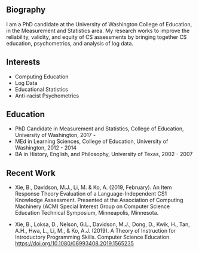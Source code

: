 
## Biography

I am a PhD candidate at the University of Washington College of Education, in the Measurement and Statistics area. My research works to improve the reliability, validity, and equity of CS assessments by bringing together CS education, psychometrics, and analysis of log data.

## Interests

- Computing Education
- Log Data
- Educational Statistics
- Anti-racist Psychometrics

## Education

- PhD Candidate in Measurement and Statistics, College of Education, University of Washington, 2017 -
- MEd in Learning Sciences, College of Education, University of Washington, 2012 - 2014
- BA in History, English, and Philosophy, University of Texas, 2002 - 2007

## Recent Work
- Xie, B., Davidson, M.J., Li, M. & Ko, A. (2019, February).  An Item Response Theory Evaluation of a Language-Independent CS1 Knowledge Assessment. Presented at the Association of Computing Machinery (ACM) Special Interest Group on Computer Science Education Technical Symposium, Minneapolis, Minnesota.

- Xie, B., Loksa, D., Nelson, G.L., Davidson, M.J., Dong, D., Kwik, H., Tan, A.H., Hwa, L., Li, M., & Ko, A.J. (2019). A Theory of Instruction for Introductory Programming Skills. Computer Science Education. https://doi.org/10.1080/08993408.2019.1565235

